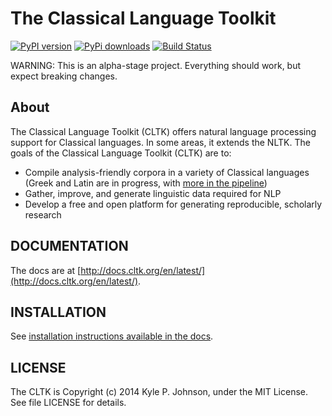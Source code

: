 The Classical Language Toolkit
==============================

[![PyPI version](https://badge.fury.io/py/cltk.png)](http://badge.fury.io/py/cltk) 
[![PyPi downloads](https://pypip.in/d/cltk/badge.png)](https://pypi.python.org/pypi/cltk/) [![Build Status](https://travis-ci.org/kylepjohnson/cltk.png?branch=master)](https://travis-ci.org/kylepjohnson/cltk)

WARNING: This is an alpha-stage project. Everything should work, but expect breaking changes.

About 
-----
The Classical Language Toolkit (CLTK) offers natural language processing support for Classical languages. In some areas, it extends the NLTK. The goals of the Classical Language Toolkit (CLTK) are to:

*   Compile analysis-friendly corpora in a variety of Classical languages (Greek and Latin are in progress, with [more in the pipeline](https://github.com/kylepjohnson/cltk/wiki/List-of-Classical-languages))
*   Gather, improve, and generate linguistic data required for NLP
*   Develop a free and open platform for generating reproducible, scholarly research


DOCUMENTATION
-------------

The docs are at [http://docs.cltk.org/en/latest/](http://docs.cltk.org/en/latest/).


INSTALLATION
------------

See [installation instructions available in the docs](http://docs.cltk.org/en/latest/installation.html).


LICENSE
-------

The CLTK is Copyright (c) 2014 Kyle P. Johnson, under the MIT License. See file LICENSE for details.
